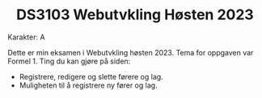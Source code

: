 <h1 align='center'>
  DS3103 Webutvkling Høsten 2023
</h1>
Karakter: A

Dette er min eksamen i Webutvkling høsten 2023.
Tema for oppgaven var Formel 1.
Ting du kan gjøre på siden:
- Registrere, redigere og slette førere og lag.
- Muligheten til å registrere ny fører og lag.
